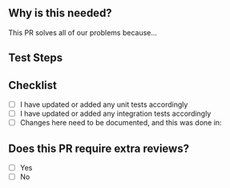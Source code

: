 ## Why is this needed?
<!-- This information should be captured in your commit messages, so any description here can be very brief -->
This PR solves all of our problems because...

<!--
By default, we rebase PRs and will ask for a clean well-organized commit history in the PR before rebasing.
If your PR is small enough and you prefer, uncomment the following section and fill it out to request a squashed PR.
-->
<!--
## Please Squash this PR with this commit message

```
summary: no more than 70 characters

A description of what the change being made is and why it is being
made, if the summary line is insufficient.  The blank line above is
required. This should be wrapped at 72 characters, but otherwise has
no particular length requirements.

If you need to write multiple paragraphs, feel free.

LP: #NNNNNNN (replace with the appropriate Launchpad bug reference if applicable)
Fixes: #NNNNNNN (replace with the appropriate github issue if applicable)
```
-->

## Test Steps
<!-- Please include any steps necessary to verify (and reproduce if
this is a bug fix) this change on a live deployed system,
including any necessary configuration files, user-data,
setup, and teardown. Scripts used may be attached directly to this PR. -->

<!-- Example:
```
env SHELL_BEFORE=1 ./tools/test-in-lxd.sh xenial
# Set up test scenario before upgrade
exit # new version gets installed after exit and lxc shell is re-started
sudo pro new-sub-command --new-flag
# Assert something
```
-->

## Checklist
<!-- Go over all the following points, and put an `x` in all the boxes
that apply. -->
 - [ ] I have updated or added any unit tests accordingly
 - [ ] I have updated or added any integration tests accordingly
 - [ ] Changes here need to be documented, and this was done in: <!-- Insert PR number here if the box is checked (ex. #1234) -->

## Does this PR require extra reviews?
<!-- Should people outside of the team see and approve these changes before the
PR gets merged? If yes, make sure to tag them as reviewers. -->
 - [ ] Yes
 - [ ] No

